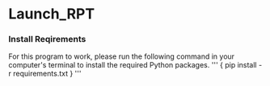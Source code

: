 # Launch_RPT

### Install Reqirements
For this program to work, please run the following command in your computer's terminal to install the required Python packages.
'''
{
pip install -r requirements.txt
}
'''